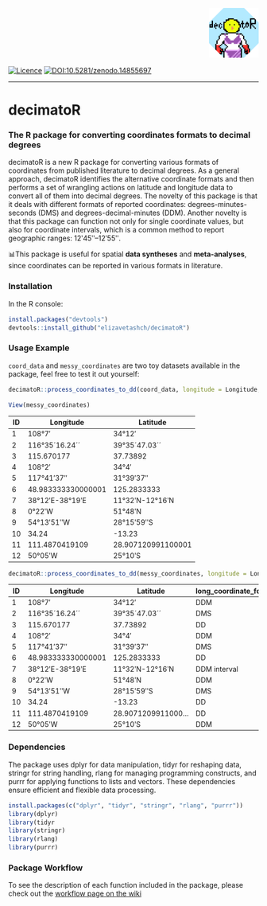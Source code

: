 <p align="right">
  <img src="documentation/decimatoR_logo.png" alt="logo" width="100">
</p>

[![Licence](https://img.shields.io/github/license/Ileriayo/markdown-badges?style=for-the-badge)](./LICENSE)
[![DOI:10.5281/zenodo.14855697](http://img.shields.io/badge/DOI-10.5281/zenodo.14855697-B31B1B.svg)](https://doi.org/10.5281/zenodo.14855697)

<hr>


# decimatoR 
### The R package for converting coordinates formats to decimal degrees
decimatoR is a new R package for converting various formats of coordinates from published literature to decimal degrees. As a general approach, decimatoR identifies the alternative coordinate formats and then performs a set of wrangling actions on latitude and longitude data to convert all of them into decimal degrees. The novelty of this package is that it deals with different formats of reported coordinates: degrees-minutes-seconds (DMS) and degrees-decimal-minutes (DDM). Another novelty is that this package can function not only for single coordinate values, but also for coordinate intervals, which is a common method to report geographic ranges: 12ʹ45ʺ–12ʹ55ʺ. 


📊This package is useful for spatial **data syntheses** and **meta-analyses**, since coordinates can be reported in various formats in literature. 

### Installation 
In the R console: 

```R
install.packages("devtools")
devtools::install_github("elizavetashch/decimatoR")
```

### Usage Example
`coord_data` and `messy_coordinates` are two toy datasets available in the package, feel free to test it out yourself: 
```R
decimatoR::process_coordinates_to_dd(coord_data, longitude = Longitude, latitude = Latitude)
```

```R
View(messy_coordinates)
```

| ID  | Longitude            | Latitude             |
|-----|----------------------|----------------------|
| 1   | 108°7′              | 34°12′              |
| 2   | 116°35´16.24´´      | 39°35´47.03´´       |
| 3   | 115.670177          | 37.73892            |
| 4   | 108°2′              | 34°4′               |
| 5   | 117°41′37″          | 31°39′37″          |
| 6   | 48.983333330000001  | 125.2833333        |
| 7   | 38°12ʹE-38°19ʹE     | 11°32ʹN-12°16ʹN    |
| 8   | 0°22ʹW              | 51°48ʹN            |
| 9   | 54°13ʹ51ʺW         | 28°15ʹ59ʺS         |
| 10  | 34.24               | -13.23              |
| 11  | 111.4870419109      | 28.907120991100001  |
| 12  | 50°05ʹW             | 25°10ʹS            |

```R
decimatoR::process_coordinates_to_dd(messy_coordinates, longitude = Longitude, latitude = Latitude)
```
| ID  | Longitude            | Latitude             | long_coordinate_format | lat_coordinate_format | longitude_decimal | latitude_decimal |
|-----|----------------------|----------------------|------------------------|-----------------------|-------------------|------------------|
| 1   | 108°7′              | 34°12′              | DDM                    | DDM                   | 108.0             | 34.2             |
| 2   | 116°35´16.24´´      | 39°35´47.03´´       | DMS                    | DMS                   | 117.0             | 39.6             |
| 3   | 115.670177          | 37.73892            | DD                     | DD                    | 116.0             | 37.7             |
| 4   | 108°2′              | 34°4′               | DDM                    | DDM                   | 108.0             | 34.1             |
| 5   | 117°41′37″          | 31°39′37″          | DMS                    | DMS                   | 118.0             | 31.7             |
| 6   | 48.983333330000001  | 125.2833333        | DD                     | NA                    | 49.0              | 125.0            |
| 7   | 38°12ʹE-38°19ʹE     | 11°32ʹN-12°16ʹN    | DDM interval           | NA                    | 38.2              | 11.5             |
| 8   | 0°22ʹW              | 51°48ʹN            | DDM                    | DDM                   | -0.367            | 51.8             |
| 9   | 54°13ʹ51ʺW         | 28°15ʹ59ʺS         | DMS                    | DMS                   | -54.2             | -28.3            |
| 10  | 34.24               | -13.23              | DD                     | DD                    | 34.2              | -13.2            |
| 11  | 111.4870419109      | 28.9071209911000…  | DD                     | DD                    | 111.0             | 28.9             |
| 12  | 50°05ʹW             | 25°10ʹS            | DDM                    | DDM                   | -50.1             | -25.2            |


### Dependencies 

The package uses dplyr for data manipulation, tidyr for reshaping data, stringr for string handling, rlang for managing programming constructs, and purrr for applying functions to lists and vectors. These dependencies ensure efficient and flexible data processing.
```R
install.packages(c("dplyr", "tidyr", "stringr", "rlang", "purrr"))
library(dplyr)
library(tidyr
library(stringr)
library(rlang)
library(purrr)
```
### Package Workflow 
To see the description of each function included in the package, please check out the [workflow page on the wiki](https://github.com/elizavetashch/decimatoR/wiki/The-decimatoR-workflow)


